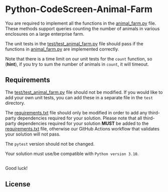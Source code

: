 # Python-CodeScreen-Animal-Farm

You are required to implement all the functions in the [animal_farm.py](src/animal_farm.py) file.
These methods support queries counting the number of animals in various enclosures on a large enterprise farm.

The unit tests in the [test/test_animal_farm.py](test/test_animal_farm.py) file should pass if the functions in [animal_farm.py](src/animal_farm.py) are implemented correctly.

Note that there is a time limit on our unit tests for the `count` function, so (**hint**), if you try to sum the number of animals in `count`, it will timeout.

## Requirements

The [test/test_animal_farm.py](test/test_animal_farm.py) file should not be modified. If you would like to add your own unit tests, you can add these in a separate file in the `test` directory.

The [requirements.txt](requirements.txt) file should only be modified in order to add any third-party dependencies required for your solution. Please note that all third-party dependencies required for your solution **MUST** be added to the [requirements.txt](requirements.txt) file, otherwise our GitHub Actions workflow that validates your solution will not pass.

The `pytest` version should not be changed.

Your solution must use/be compatible with `Python version 3.10`.

##

Good luck!
## License

